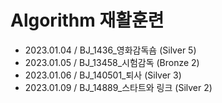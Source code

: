 # Algorithm 재활훈련
- 2023.01.04 / BJ_1436_영화감독숌 (Silver 5)
- 2023.01.05 / BJ_13458_시험감독 (Bronze 2)
- 2023.01.06 / BJ_140501_퇴사 (Silver 3)
- 2023.01.09 / BJ_14889_스타트와 링크 (Silver 2)
